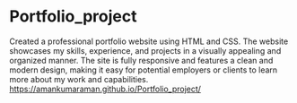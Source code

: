 # Portfolio_project

Created a professional portfolio website using HTML and CSS.
                The website showcases my skills, experience, and projects in a
                visually appealing and organized manner. The site is fully
                responsive and features a clean and modern design, making it
                easy for potential employers or clients to learn more about my
                work and capabilities.
https://amankumaraman.github.io/Portfolio_project/
